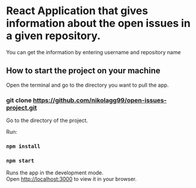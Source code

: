 # React Application that gives information about the open issues in a given repository.

You can get the information by entering username and repository name

## How to start the project on your machine

Open the terminal and go to the directory you want to pull the app.

### git clone https://github.com/nikolagg99/open-issues-project.git

Go to the directory of the project.

Run:
### `npm install`

### `npm start`

Runs the app in the development mode.\
Open [http://localhost:3000](http://localhost:3000) to view it in your browser.
